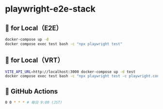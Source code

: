 # playwright-e2e-stack

## 🐛 for Local（E2E）

```bash
docker-compose up -d
docker compose exec test bash -c "npx playwright test"
```

## 🐝 for Local（VRT）

```bash
VITE_API_URL=http://localhost:3000 docker-compose up -d test
docker compose exec test bash -c "npx playwright test -c playwright.config.vrt.ts"
```

## 🌈 GitHub Actions

```bash
0 0 * * * # 毎日 9:00 (JST)
```
